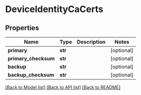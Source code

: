 # DeviceIdentityCaCerts


## Properties
Name | Type | Description | Notes
------------ | ------------- | ------------- | -------------
**primary** | **str** |  | [optional] 
**primary_checksum** | **str** |  | [optional] 
**backup** | **str** |  | [optional] 
**backup_checksum** | **str** |  | [optional] 

[[Back to Model list]](../README.md#documentation-for-models) [[Back to API list]](../README.md#documentation-for-api-endpoints) [[Back to README]](../README.md)


